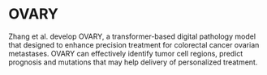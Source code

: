 # OVARY
Zhang et al. develop OVARY, a transformer-based digital pathology model that designed to enhance precision treatment for colorectal cancer ovarian metastases. OVARY can effectively identify tumor cell regions, predict prognosis and mutations that may help delivery of personalized treatment.
